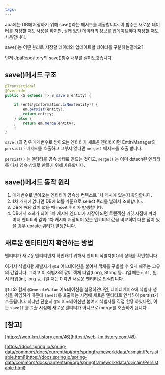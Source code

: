 ```yaml
---
tags:
---
```

Jpa에는 DB에 저장하기 위해 save()라는 메서드를 제공합니다. 이 함수는 새로운 데이터를 저장할 때도 사용을 하지만, 원래 있던 데이터의 정보를 업데이트하여 저장할 때도 사용합니다.

save()는 어떤 원리로 저장할 데이터와 업데이트할 데이터를 구분하는걸까요?

먼저 JpaRepository의 save()함수 내부를 살펴보겠습니다.

## save()메서드 구조

```java
@Transactional
@Override
public <S extends T> S save(S entity) {

	if (entityInformation.isNew(entity)) {
		em.persist(entity);
		return entity;
	} else {
		return em.merge(entity);
	}
}
```

`save()`의 경우 매개변수로 받아오는 엔티티가 새로운 엔티티이면 EntityManager의 `persist()` 메서드를 호출하고 그렇지 않다면 `merge()` 메서드를 호출 합니다.

`persist()` 는 엔티티를 영속 상태로 만드는 것이고, `merge()` 는 이미 detach된 엔티티를 다시 영속 상태로 만들기 위해 사용합니다.

## save()메서드 동작 원리

1. 매개변수로 받아오는 엔티티가 영속성 컨텍스트 1차 캐시에 있는지 확인합니다.
2. 1차 캐시에 없다면 DB에 id를 기준으로 select 쿼리를 날려서 조회합니다.
3. DB에 해당 값이 없을 때 insert 쿼리가 발생합니다.
4. DB에서 조회가 되어 1차 캐시에 엔티티가 저장이 되면 트랜잭션 커밋 시점에 파라미터 엔티티의 값과 1차 캐시에 저장되어 있는 엔티티의 값을 비교하여 다른 점이 있을 경우 update 쿼리가 발생합니다.

## 새로운 엔티티인지 확인하는 방법

엔티티가 새로운 엔티티인지 확인하기 위해서 엔티티 식별자(ID)의 상태를 확인합니다.

여기서 식별자란 개발자가 `@Id` 어노테이션을 붙여서 객체를 구별할 수 있게 해주는 고유의 값입니다. 그리고 이 식별자의 값이 객체 타입(Long, String 등...)일 때는 `null`, 원시 타입(int, long 등..)일 때는 0 이면 새로운 엔티티로 인식합니다.

`@Id` 와 함게 `@GenerateValue` 어노테이션을 설정하였다면, 데이터베이스에 식별자 생성을 위임하기 때문에 `save()`를 호출하는 시점에 새로운 엔티티로 인식하여 persist가 호출됩니다. 하지만 단순히 `@Id` 어노테이션만 붙여서 식별자를 직접 할당 하였다면, 이는 `save()` 를 호출 시점에 새로운 엔티티가 아니므로 merge를 호출하게 됩니다.

## [참고]

[https://web-km.tistory.com/46](https://web-km.tistory.com/46)

[https://docs.spring.io/spring-data/commons/docs/current/api/org/springframework/data/domain/Persistable.html](https://docs.spring.io/spring-data/commons/docs/current/api/org/springframework/data/domain/Persistable.html)